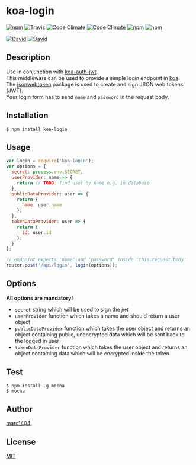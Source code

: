 # koa-login
[![npm](https://img.shields.io/npm/v/koa-login.svg?style=flat-square)](https://www.npmjs.com/package/koa-login)
[![Travis](https://img.shields.io/travis/marc1404/koa-login.svg?style=flat-square)](https://travis-ci.org/marc1404/koa-login)
[![Code Climate](https://img.shields.io/codeclimate/github/marc1404/koa-login.svg?style=flat-square)](https://codeclimate.com/github/marc1404/koa-login)
[![Code Climate](https://img.shields.io/codeclimate/coverage/github/marc1404/koa-login.svg?style=flat-square)](https://codeclimate.com/github/marc1404/koa-login/coverage)
[![npm](https://img.shields.io/npm/l/koa-login.svg?style=flat-square)](https://github.com/marc1404/koa-login/blob/master/LICENSE)
[![npm](https://img.shields.io/npm/dm/koa-login.svg?style=flat-square)](https://www.npmjs.com/package/koa-login)

[![David](https://img.shields.io/david/marc1404/koa-login.svg?style=flat-square)](https://github.com/marc1404/koa-login/blob/master/package.json)
[![David](https://img.shields.io/david/dev/marc1404/koa-login.svg?style=flat-square)](https://github.com/marc1404/koa-login/blob/master/package.json)
  
## Description
Use in conjunction with [koa-auth-jwt](https://www.npmjs.com/package/koa-auth-jwt).  
This middleware can be used to provide a simple login endpoint in [koa](https://www.npmjs.com/package/koa).  
The [jsonwebtoken](https://www.npmjs.com/package/jsonwebtoken) package is used to create and sign JSON web tokens (JWT).  
Your login form has to send ```name``` and ```password``` in the request body.
  
## Installation
```
$ npm install koa-login
```
  
## Usage
```javascript
var login = require('koa-login');
var options = {
  secret: process.env.SECRET,
  userProvider: name => {
    return // TODO: find user by name e.g. in database
  },
  publicDataProvider: user => {
    return {
      name: user.name
    };
  },
  tokenDataProvider: user => {
    return {
      id: user.id
    };
  }
};

// endpoint expects 'name' and 'password' inside 'this.request.body'
router.post('/api/login', login(options));
```
  
## Options
**All options are mandatory!**
- ```secret``` string which will be used to sign the *jwt*
- ```userProvider``` function which takes a name and should return a user object
- ```publicDataProvider``` function which takes the user object and returns an object containing public, unencrypted data which will be sent back to the logged in user
- ```tokenDataProvider``` function which takes the user object and returns an object containing data which will be encrypted inside the token

## Test
```
$ npm install -g mocha  
$ mocha
```
  
## Author
[marc1404](https://github.com/marc1404)

## License
[MIT](https://github.com/marc1404/koa-login/blob/master/LICENSE)
